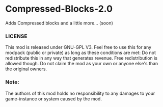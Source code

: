 # Compressed-Blocks-2.0
Adds Compressed blocks and a little more... (soon)

### LICENSE
This mod is released under GNU-GPL V3.
Feel free to use this for any modpack (public or private) as long as these conditions are met:
  Do not redistribute this in any way that generates revenue. Free redistribution is allowed though.
  Do not claim the mod as your own or anyone else's than the original owners.

### Note:
The authors of this mod holds no responsibility to any damages to your game-instance or system caused by the mod.
